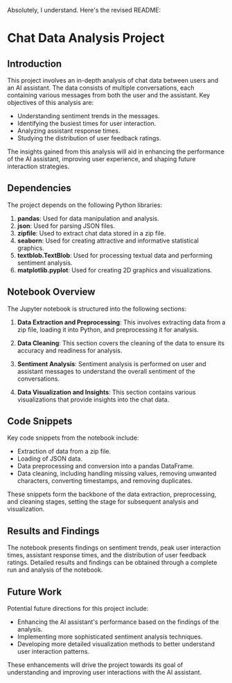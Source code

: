 Absolutely, I understand. Here's the revised README:

# Chat Data Analysis Project

## Introduction

This project involves an in-depth analysis of chat data between users and an AI assistant. The data consists of multiple conversations, each containing various messages from both the user and the assistant. Key objectives of this analysis are:

- Understanding sentiment trends in the messages.
- Identifying the busiest times for user interaction.
- Analyzing assistant response times.
- Studying the distribution of user feedback ratings.

The insights gained from this analysis will aid in enhancing the performance of the AI assistant, improving user experience, and shaping future interaction strategies.

## Dependencies

The project depends on the following Python libraries:

1. **pandas**: Used for data manipulation and analysis.
2. **json**: Used for parsing JSON files.
3. **zipfile**: Used to extract chat data stored in a zip file.
4. **seaborn**: Used for creating attractive and informative statistical graphics.
5. **textblob.TextBlob**: Used for processing textual data and performing sentiment analysis.
6. **matplotlib.pyplot**: Used for creating 2D graphics and visualizations.

## Notebook Overview

The Jupyter notebook is structured into the following sections:

1. **Data Extraction and Preprocessing**: This involves extracting data from a zip file, loading it into Python, and preprocessing it for analysis.

2. **Data Cleaning**: This section covers the cleaning of the data to ensure its accuracy and readiness for analysis.

3. **Sentiment Analysis**: Sentiment analysis is performed on user and assistant messages to understand the overall sentiment of the conversations.

4. **Data Visualization and Insights**: This section contains various visualizations that provide insights into the chat data.

## Code Snippets

Key code snippets from the notebook include:

- Extraction of data from a zip file.
- Loading of JSON data.
- Data preprocessing and conversion into a pandas DataFrame.
- Data cleaning, including handling missing values, removing unwanted characters, converting timestamps, and removing duplicates.

These snippets form the backbone of the data extraction, preprocessing, and cleaning stages, setting the stage for subsequent analysis and visualization.

## Results and Findings

The notebook presents findings on sentiment trends, peak user interaction times, assistant response times, and the distribution of user feedback ratings. Detailed results and findings can be obtained through a complete run and analysis of the notebook.

## Future Work

Potential future directions for this project include:

- Enhancing the AI assistant's performance based on the findings of the analysis.
- Implementing more sophisticated sentiment analysis techniques.
- Developing more detailed visualization methods to better understand user interaction patterns.

These enhancements will drive the project towards its goal of understanding and improving user interactions with the AI assistant.